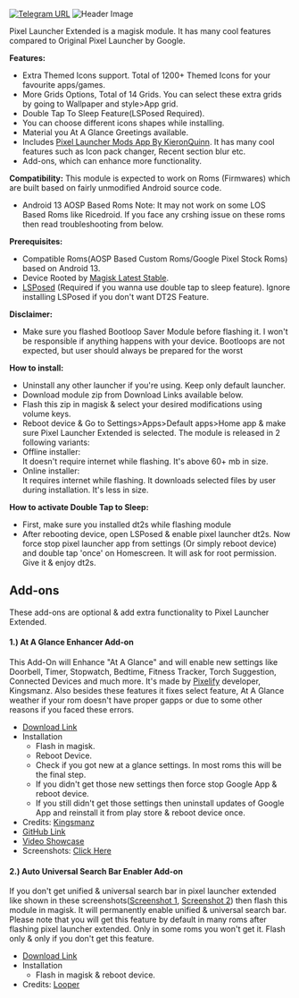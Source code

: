 [![Telegram URL](https://img.shields.io/twitter/url?label=Telegram&logo=telegram&style=social&url=https%3A%2F%2Ft.me%2)](https://telegram.me/modulesrepo)
![Header Image](https://raw.githubusercontent.com/saitamasahil/Pixel-Launcher-Extended/main/banner.jpg)

Pixel Launcher Extended is a magisk module. It has many cool features compared to Original Pixel Launcher by Google.

**Features:**
- Extra Themed Icons support. Total of 1200+ Themed Icons for your favourite apps/games.
- More Grids Options, Total of 14 Grids. You can select these extra grids by going to Wallpaper and style>App grid.
- Double Tap To Sleep Feature(LSPosed Required).
- You can choose different icons shapes while installing.
- Material you At A Glance Greetings available.
- Includes [Pixel Launcher Mods App By KieronQuinn](https://github.com/KieronQuinn/PixelLauncherMods). It has many cool features such as Icon pack changer, Recent section blur etc.
- Add-ons, which can enhance more functionality.

**Compatibility:**
This module is expected to work on Roms (Firmwares) which are built based on fairly unmodified Android source code.
- Android 13 AOSP Based Roms
Note: It may not work on some LOS Based Roms like Ricedroid. If you face any crshing issue on these roms then read troubleshooting from below.

**Prerequisites:**
- Compatible Roms(AOSP Based Custom Roms/Google Pixel Stock Roms) based on Android 13.
- Device Rooted by [Magisk Latest Stable](https://github.com/topjohnwu/Magisk/releases/tag/v25.2).
- [LSPosed](https://github.com/LSPosed/LSPosed) (Required if you wanna use double tap to sleep feature). Ignore installing LSPosed if you don't want DT2S Feature.

**Disclaimer:**
- Make sure you flashed Bootloop Saver Module before flashing it. I won't be responsible if anything happens with your device. Bootloops are not expected, but user should always be prepared for the worst

**How to install:**
- Uninstall any other launcher if you're using. Keep only default launcher.
- Download module zip from Download Links available below.
- Flash this zip in magisk & select your desired modifications using volume keys.
- Reboot device & Go to Settings>Apps>Default apps>Home app & make sure Pixel Launcher Extended is selected.
The module is released in 2 following variants:
- Offline installer:  
  It doesn't require internet while flashing. It's above 60+ mb in size.
- Online installer:  
  It requires internet while flashing. It downloads selected files by user during installation. It's less in size.

**How to activate Double Tap to Sleep:**
- First, make sure you installed dt2s while flashing module
- After rebooting device, open LSPosed & enable pixel launcher dt2s. Now force stop pixel launcher app from settings (Or simply reboot device) and double tap 'once' on Homescreen. It will ask for root permission. Give it & enjoy dt2s.

## Add-ons
These add-ons are optional & add extra functionality to Pixel Launcher Extended.

#### 1.) At A Glance Enhancer Add-on
This Add-On will Enhance "At A Glance" and will enable new settings like Doorbell, Timer, Stopwatch, Bedtime, Fitness Tracker, Torch Suggestion, Connected Devices and much more. It's made by [Pixelify](https://github.com/Kingsman44/Pixelify) developer, Kingsmanz. Also besides these features it fixes select feature, At A Glance weather if your rom doesn't have proper gapps or due to some other reasons if you faced these errors.
- [Download Link](https://www.pling.com/p/1938895/)
- Installation
  - Flash in magisk.
  - Reboot Device.
  - Check if you got new at a glance settings. In most roms this will be the final step.
  - If you didn't get those new settings then force stop Google App & reboot device.
  - If you still didn't get those settings then uninstall updates of Google App and reinstall it from play store & reboot device once.
- Credits: [Kingsmanz](https://github.com/Kingsman44)
- [GitHub Link](https://github.com/Kingsman44/At-A-Glance-Enhancer)
- [Video Showcase](https://graph.org/file/5cd90b41ec3563e69c62f.mp4)
- Screenshots: [Click Here](https://graph.org/At-A-Glance-Enhancer-Screenshots-11-16)
#### 2.) Auto Universal Search Bar Enabler Add-on
If you don't get unified & universal search bar in pixel launcher extended like shown in these screenshots([Screenshot 1](https://graph.org/file/ee8e311942af77de891c8.jpg), [Screenshot 2](https://graph.org/file/dfe907c4aa1283a535aee.jpg)) then flash this module in magisk. It will permanently enable unified & universal search bar.
Please note that you will get this feature by default in many roms after flashing pixel launcher extended. Only in some roms you won't get it. Flash only & only if you don't get this feature.
- [Download Link](https://pling.com/p/1898907/)
- Installation
  - Flash in magisk & reboot device.
- Credits: [Looper](https://github.com/iamlooper)
